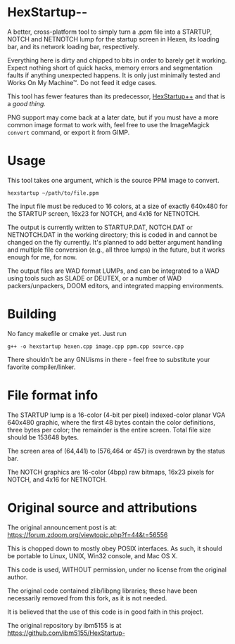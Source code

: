 # HexStartup--

A better, cross-platform tool to simply turn a .ppm file into a STARTUP, NOTCH
and NETNOTCH lump for the startup screen in Hexen, its loading bar, and its
network loading bar, respectively.

Everything here is dirty and chipped to bits in order to barely get it working.
Expect nothing short of quick hacks, memory errors and segmentation faults
if anything unexpected happens. It is only just minimally tested and Works On
My Machine™. Do not feed it edge cases.

This tool has fewer features than its predecessor,
[HexStartup++](https://github.com/ibm5155/HexStartup-)
and that is a *good thing.*

PNG support may come back at a later date, but if you must have a more 
common image format to work with, feel free to use the ImageMagick `convert`
command, or export it from GIMP.

# Usage

This tool takes one argument, which is the source PPM image to convert.

```hexstartup ~/path/to/file.ppm```

The input file must be reduced to 16 colors, at a size of exactly 640x480
for the STARTUP screen, 16x23 for NOTCH, and 4x16 for NETNOTCH.

The output is currently written to STARTUP.DAT, NOTCH.DAT or NETNOTCH.DAT
in the working directory; this is coded in and cannot be changed on the fly
currently. It's planned to add better argument handling and multiple file
conversion (e.g., all three lumps) in the future, but it works enough for
me, for now.

The output files are WAD format LUMPs, and can be integrated to a WAD
using tools such as SLADE or DEUTEX, or a number of WAD packers/unpackers,
DOOM editors, and integrated mapping environments.

# Building

No fancy makefile or cmake yet. Just run

```g++ -o hexstartup hexen.cpp image.cpp ppm.cpp source.cpp```

There shouldn't be any GNUisms in there - feel free to substitute your favorite
compiler/linker.

# File format info

The STARTUP lump is a 16-color (4-bit per pixel) indexed-color planar VGA 
640x480 graphic, where the first 48 bytes contain the color definitions,
three bytes per color; the remainder is the entire screen. Total file size
should be 153648 bytes.

The screen area of (64,441) to (576,464 or 457) is overdrawn by the status bar.

The NOTCH graphics are 16-color (4bpp) raw bitmaps, 16x23 pixels for NOTCH,
and 4x16 for NETNOTCH.


# Original source and attributions

The original announcement post is at: https://forum.zdoom.org/viewtopic.php?f=44&t=56556

This is chopped down to mostly obey POSIX interfaces.
As such, it should be portable to Linux, UNIX, Win32 console, and Mac OS X.

This code is used, WITHOUT permission, under no license from the original author.

The original code contained zlib/libpng libraries; these have been necessarily
removed from this fork, as it is not needed.

It is believed that the use of this code is in good faith in this project.

The original repository by ibm5155 is at https://github.com/ibm5155/HexStartup-
